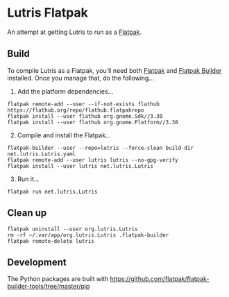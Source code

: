 # Lutris Flatpak

An attempt at getting Lutris to run as a [Flatpak](https://flatpak.org/).

## Build

To compile Lutris as a Flatpak, you'll need both [Flatpak](https://flatpak.org/) and [Flatpak Builder](http://docs.flatpak.org/en/latest/flatpak-builder.html) installed. Once you manage that, do the following...

1. Add the platform dependencies...
  ```
  flatpak remote-add --user --if-not-exists flathub https://flathub.org/repo/flathub.flatpakrepo
  flatpak install --user flathub org.gnome.Sdk//3.30
  flatpak install --user flathub org.gnome.Platform//3.30
  ```

2. Compile and install the Flatpak...
  ```
  flatpak-builder --user --repo=lutris --force-clean build-dir net.lutris.Lutris.yaml
  flatpak remote-add --user lutris lutris --no-gpg-verify
  flatpak install --user lutris net.lutris.Lutris
  ```

3. Run it...
  ```
  flatpak run net.lutris.Lutris
  ```

## Clean up

```
flatpak uninstall --user org.lutris.Lutris
rm -rf ~/.var/app/org.lutris.Lutris .flatpak-builder
flatpak remote-delete lutris
```

## Development

The Python packages are built with https://github.com/flatpak/flatpak-builder-tools/tree/master/pip
